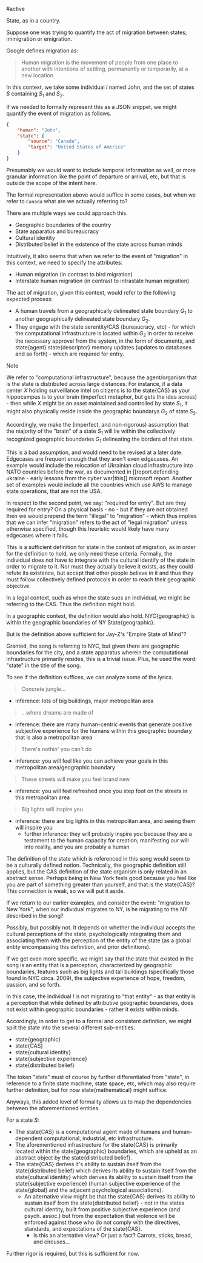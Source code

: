#active 

State, as in a country.

Suppose one was trying to quantify the act of migration between states; immigration or emigration.

Google defines migration as:

> Human migration is the movement of people from one place to another with intentions of settling, permanently or temporarily, at a new location

In this context, we take some individual $I$ named John, and the set of states $S$ containing $S_1$ and $S_2$.

If we needed to formally represent this as a JSON snippet, we might quantify the event of migration as follows.

```json
{
	"human": "John",
	"state": {
		"source": "Canada",
		"target": "United States of America"
	}
}
```

Presumably we would want to include temporal information as well, or more granular information like the point of departure or arrival, etc, but that is outside the scope of the intent here.

The formal representation above would suffice in some cases, but when we refer to `Canada` what are we actually referring to?

There are multiple ways we could approach this.

- Geographic boundaries of the country
- State apparatus and bureaucracy
- Cultural identity
- Distributed belief in the existence of the state across human minds

Intuitively, it also seems that when we refer to the event of "migration" in this context, we need to specify the attributes:

- Human migration (in contrast to bird migration)
- Interstate human migration (in contrast to intrastate human migration)

The act of migration, given this context, would refer to the following expected process:

- A human travels from a geographically delineated state boundary $G_1$ to another geographically delineated state boundary $G_2$.
- They engage with the state serentity/CAS (bureaucracy, etc) - for which the computational infrastructure is located within $G_2$ in order to receive the necessary approval from the system, in the form of documents, and state{agent} state{descriptor} memory updates (updates to databases and so forth) - which are required for entry.

> [!note]
> We refer to "computational infrastructure", because the agent/organism that is the state is distributed across large distances. For instance, if a data center $X$ holding surveillance intel on citizens is to the state{CAS} as your hippocampus is to your brain (imperfect metaphor, but gets the idea across) - then while $X$ might be an asset maintained and controlled by state $S_1$, it might also physically reside inside the geographic boundarys $G_2$ of state $S_2$.
> 
> Accordingly, we make the (imperfect, and non-rigorous) assumption that the majority of the "brain" of a state $S_1$ will lie within the collectively recognized geographic boundaries $G_1$ delineating the borders of that state.
> 
> This is a bad assumption, and would need to be revised at a later date. Edgecases are frequent enough that they aren't even edgecases. An example would include the relocation of Ukrainian cloud infrastructure into NATO countries before the war, as documented in [[report.defending ukraine - early lessons from the cyber war|this]] microsoft report. Another set of examples would include all the countries which use AWS to manage state operations, that are not the USA.

In respect to the second point, we say: "required for entry". But are they required for entry? On a physical basis - no - but if they are not obtained then we would prepend the term "illegal" to "migration" - which thus implies that we can infer "migration" refers to the act of "legal migration" unless otherwise specified, though this heuristic would likely have many edgecases where it fails.

This is a sufficient definition for state in the context of migration, as in order for the definition to hold, we only need these criteria. Formally, the individual does not have to integrate with the cultural identify of the state in order to migrate to it. Nor must they actually believe it exists, as they could refute its existence, but accept that other people believe in it and thus they must follow collectively defined protocols in order to reach their geographic objective.

In a legal context, such as when the state sues an individual, we might be referring to the CAS. Thus the definition might hold.

In a geographic context, the definition would also hold. NYC{geographic} is within the geographic boundaries of NY State{geographic}.

But is the definition above sufficient for Jay-Z's "Empire State of Mind"?

Granted, the song is referring to NYC, but given there are geographic boundaries for the city, and a state apparatus wherein the computational infrastructure primarily resides, this is a trivial issue. Plus, he used the word: "state" in the title of the song.

To see if the definition suffices, we can analyze some of the lyrics.

> Concrete jungle...

- inference: lots of big buildings, major metropolitan area

> ...where dreams are made of

- inference: there are many human-centric events that generate positive subjective experience for the humans within this geographic boundary that is also a metropolitan area

> There's nothin' you can't do

- inference: you will feel like you can achieve your goals in this metropolitan area/geographic boundary

> These streets will make you feel brand new

- inference: you will feel refreshed once you step foot on the streets in this metropolitan area

> Big lights will inspire you

- inference: there are big lights in this metropolitan area, and seeing them will inspire you
	- further inference: they will probably inspire you because they are a testament to the human capacity for creation; manifesting our will into reality, and you are probably a human

The definition of the state which is referenced in this song would seem to be a culturally defined notion. Technically, the geographic definition still applies, but the CAS definition of the state organism is only related in an abstract sense. Perhaps being in New York feels good because you feel like you are part of something greater than yourself, and that is the state{CAS}? This connection is weak, so we will put it aside.

If we return to our earlier examples, and consider the event: "migration to New York", when our individual migrates to NY, is he migrating to the NY described in the song?

Possibly, but possibly not. It depends on whether the individual accepts the cultural perceptions of the state, psychologically integrating them and associating them with the perception of the entity of the state (as a global entity encompassing this definition, and prior definitions).

If we get even more specific, we might say that the state that existed in the song is an entity that is a perception, characterized by geographic boundaries, features such as big lights and tall buildings (specifically those found in NYC circa. 2009), the subjective experience of hope, freedom, passion, and so forth.

In this case, the individual $I$ is not migrating to "that entity" - as that entity is a perception that while defined by attributive geographic boundaries, does not exist within geographic boundaries - rather it exists within minds.

Accordingly, in order to get to a formal and consistent definition, we might split the state into the several different sub-entities.

- state{geographic}
- state{CAS}
- state{cultural identity}
- state{subjective experience}
- state{distributed belief}

The token "state" must of course by further differentiated from "state", in reference to a finite state machine, state space, etc, which may also require further definition, but for now state{mathematical} might suffice.

Anyways, this added level of formality allows us to map the dependencies between the aforementioned entities.

For a state $S$:

- The state{CAS} is a computational agent made of humans and human-dependent computational, industrial, etc infrastructure.
- The aforementioned infrastructure for the state{CAS} is primarily located within the state{geographic} boundaries, which are upheld as an abstract object by the state{distributed belief}.
- The state{CAS} derives it's ability to sustain itself from the state{distributed belief} which derives its ability to sustain itself from the state{cultural identity} which derives its ability to sustain itself from the state{subjective experience} (human subjective experience of the state{global} and the adjacent psychological associations).
	- An alternative view might be that the state{CAS} derives its ability to sustain itself from the state{distributed belief} - not in the states cultural identity, built from positive subjective experience (and psych. assoc.) but from the expectation that violence will be enforced against those who do not comply with the directives, standards, and expectations of the state{CAS}.
		- Is this an alternative view? Or just a fact? Carrots, sticks, bread, and circuses...

Further rigor is required, but this is sufficient for now.


